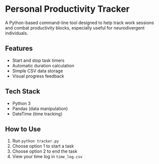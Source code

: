 # Personal Productivity Tracker

A Python-based command-line tool designed to help track work sessions and combat productivity blocks, especially useful for neurodivergent individuals.

## Features
- Start and stop task timers
- Automatic duration calculation  
- Simple CSV data storage
- Visual progress feedback

## Tech Stack
- Python 3
- Pandas (data manipulation)
- DateTime (time tracking)

## How to Use
1. Run `python tracker.py`
2. Choose option 1 to start a task
3. Choose option 2 to end the task
4. View your time log in `time_log.csv`
